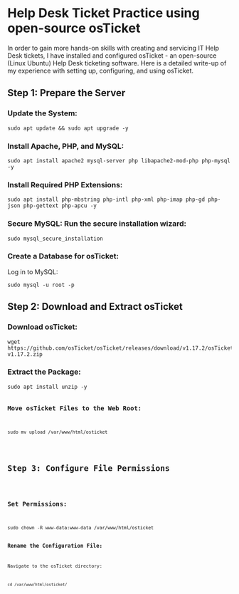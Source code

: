 
<html lang="en">
<head>
    <meta charset="UTF-8">
    <meta name="viewport" content="width=device-width, initial-scale=1.0">

</head>
<body>
    <h1>Help Desk Ticket Practice using open-source osTicket</h1>
    <p>
        In order to gain more hands-on skills with creating and servicing IT Help Desk tickets, I have installed and configured osTicket - an open-source (Linux Ubuntu) Help Desk ticketing software. Here is a detailed write-up of my experience with setting up, configuring, and using osTicket.
    </p>
</body>
</html>

<h2>Step 1: Prepare the Server</h2>

<h3>Update the System:</h3>
<pre><code>sudo apt update && sudo apt upgrade -y</code></pre>

<h3>Install Apache, PHP, and MySQL:</h3>
<pre><code>sudo apt install apache2 mysql-server php libapache2-mod-php php-mysql -y</code></pre>

<h3>Install Required PHP Extensions:</h3>
<pre><code>sudo apt install php-mbstring php-intl php-xml php-imap php-gd php-json php-gettext php-apcu -y</code></pre>

<h3>Secure MySQL: Run the secure installation wizard:</h3>
<pre><code>sudo mysql_secure_installation</code></pre>

<h3>Create a Database for osTicket:</h3>
<p>Log in to MySQL:</p>
<pre><code>sudo mysql -u root -p</code></pre>

<h2>Step 2: Download and Extract osTicket</h2>

<h3>Download osTicket:</h3>
<pre><code>wget https://github.com/osTicket/osTicket/releases/download/v1.17.2/osTicket-v1.17.2.zip</code></pre>

<h3>Extract the Package:</h3>
<pre><code>sudo apt install unzip -y

<h3>Move osTicket Files to the Web Root:</h3>
<pre><code>sudo mv upload /var/www/html/osticket</code></pre>

<h2>Step 3: Configure File Permissions</h2>

<h3>Set Permissions:</h3>
<pre><code>sudo chown -R www-data:www-data /var/www/html/osticket

<h3>Rename the Configuration File:</h3>
<p>Navigate to the osTicket directory:</p>
<pre><code>cd /var/www/html/osticket/</code></pre>

